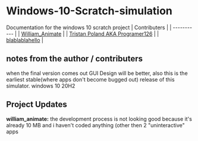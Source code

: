 # Windows-10-Scratch-simulation
Documentation for the windows 10 scratch project
 	| Contributers |
| ----------- |
| [William_Animate](https://scratch.mit.edu/users/william_animate/) |
| [Tristan Poland AKA Programer126](https://scratch.mit.edu/users/programer126/) |
| [blablablahello](https://scratch.mit.edu/users/blablablahello/) |

## notes from the author / contributers

when the final version comes out GUI Design will be better, also this is the earliest stable(where apps don't become bugged out) release of this simulator. windows 10 20H2



## Project Updates
**william_animate:** the development process is not looking good because it's already 10 MB and i haven't coded anything (other then 2 "uninteractive" apps

